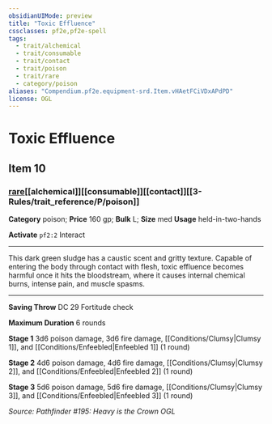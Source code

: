 ```yaml
---
obsidianUIMode: preview
title: "Toxic Effluence"
cssclasses: pf2e,pf2e-spell
tags:
  - trait/alchemical
  - trait/consumable
  - trait/contact
  - trait/poison
  - trait/rare
  - category/poison
aliases: "Compendium.pf2e.equipment-srd.Item.vHAetFCiVDxAPdPD"
license: OGL
---
```

# Toxic Effluence
## Item 10
### [rare](rare.md "Rare Rarity Trait")[[alchemical]][[consumable]][[contact]][[3-Rules/trait_reference/P/poison]]

**Category** poison; 
**Price** 160 gp; 
**Bulk** L; **Size** med
**Usage** held-in-two-hands

**Activate** `pf2:2` Interact

* * *

This dark green sludge has a caustic scent and gritty texture. Capable of entering the body through contact with flesh, toxic effluence becomes harmful once it hits the bloodstream, where it causes internal chemical burns, intense pain, and muscle spasms.

* * *

**Saving Throw** DC 29 Fortitude check

**Maximum Duration** 6 rounds

**Stage 1** 3d6 poison damage, 3d6 fire damage, [[Conditions/Clumsy|Clumsy 1]], and [[Conditions/Enfeebled|Enfeebled 1]] (1 round)

**Stage 2** 4d6 poison damage, 4d6 fire damage, [[Conditions/Clumsy|Clumsy 2]], and [[Conditions/Enfeebled|Enfeebled 2]] (1 round)

**Stage 3** 5d6 poison damage, 5d6 fire damage, [[Conditions/Clumsy|Clumsy 3]], and [[Conditions/Enfeebled|Enfeebled 3]] (1 round)

*Source: Pathfinder #195: Heavy is the Crown*
*OGL*